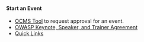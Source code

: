 #### Start an Event

* <a href="https://ocms.owasp.org">OCMS Tool</a> to request approval for an event.
* [OWASP Keynote, Speaker, and Trainer Agreement](/events/speaker_agreement/)
* [Quick Links](file:///Users/kellysantalucia/Downloads/2021%20Events%20Quick%20Links.pdf)
